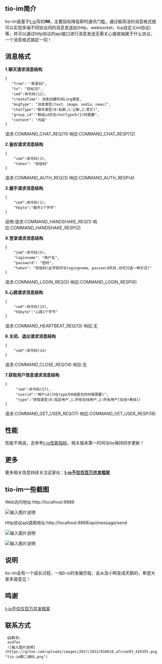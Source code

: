 ## tio-im简介

 tio-im是基于[t-io](http://git.oschina.net/tywo45/t-io)写的**IM**，主要目标降低即时通讯门槛，通过极简洁的消息格式就可以实现多端不同协议间的消息发送如(http、websocket、tcp自定义im协议)等，并可以通过http协议的api接口进行消息发送无需关心接收端属于什么协议，一个消息格式搞定一切！

## 消息格式

 **1.聊天请求消息结构** 
 ```
{
    "from": "来源ID",
    "to": "目标ID",
    "cmd":命令码(11),
    "createTime": 消息创建时间Long类型,
    "msgType": "消息类型(text、image、vedio、news)",
    "chatType":"聊天类型(0:私聊,1:公聊,2:其它)",
    "group_id":"群组id仅在chatType为(1)时需要",
    "content": "内容"
}
```
请求:COMMAND_CHAT_REQ(11) 响应:COMMAND_CHAT_RESP(12)

 **2.鉴权请求消息结构** 
```
{
    "cmd":命令码(3),
    "token": "校验码"
}
```
请求:COMMAND_AUTH_REQ(3) 响应:COMMAND_AUTH_RESP(4)

 **3.握手请求消息结构** 
```
{
    "cmd":命令码(1),
    "hbyte":"握手1个字节"
}
```
说明:请求:COMMAND_HANDSHAKE_REQ(1) 响应:COMMAND_HANDSHAKE_RESP(2)

 **4.登录请求消息结构** 
```
{
    "cmd":命令码(5),
    "loginname": "用户名",
    "password": "密码",
    "token": "校验码(此字段可与logingname、password共存,也可只选一种方式)"
}
```
请求:COMMAND_LOGIN_REQ(5) 响应:COMMAND_LOGIN_RESP(6)

 **5.心跳请求消息结构** 
```
{
    "cmd":命令码(13),
    "hbbyte":"心跳1个字节"
}
```
请求:COMMAND_HEARTBEAT_REQ(13) 响应:无

 **6.关闭、退出请求消息结构** 
```
{
    "cmd":命令码(14)
}
```
请求:COMMAND_CLOSE_REQ(14) 响应:无

 **7.获取用户信息请求消息结构** 
```
{
     "cmd":命令码(17),
     "userid":"用户id(只在type为0或是无的时候需要)",
     "type":"获取类型(0:指定用户,1:所有在线用户,2:所有用户[在线+离线])
}
```
请求:COMMAND_GET_USER_REQ(17) 响应:COMMAND_GET_USER_RESP(18)



## 性能
性能不用说，去参考[t-io性能指标](http://git.oschina.net/tywo45/t-io#%E6%9E%81%E9%9C%87%E6%92%BC%E7%9A%84%E6%80%A7%E8%83%BD)，相关版本第一时间与tio保持同步更新！

## 更多
更多相关信息持续关注这家伙：**[t-io不仅仅百万并发框架](http://git.oschina.net/tywo45/t-io)** 


## tio-im一些截图

  Web访问地址:http://localhost:8888

  ![输入图片说明](https://git.oschina.net/uploads/images/2017/0922/195539_4a5d9ed4_410355.jpeg "tio-img-0.jpg")

  Http协议api调用地址:http://localhost:8888/api/message/send

  ![输入图片说明](https://git.oschina.net/uploads/images/2017/0830/190054_a128b214_410355.jpeg "tio-im-2.jpg")

  ![输入图片说明](https://git.oschina.net/uploads/images/2017/0830/190428_474270ae_410355.jpeg "tio-im-3.jpg")

## 说明
tio-im会有一个成长过程，一如t-io的发展历程，会从丑小鸭变成天鹅的，希望大家多提意见！

## 鸣谢
[t-io不仅仅百万并发框架](http://git.oschina.net/tywo45/t-io)

## 联系方式

     QQ群号:
     asdfas
     ![输入图片说明](https://gitee.com/uploads/images/2017/1022/010610_afccee93_410355.png "tio-im群二维码.png")
